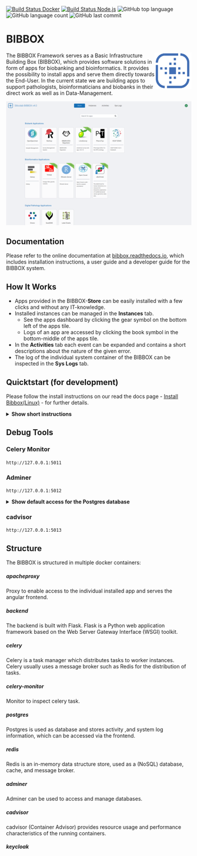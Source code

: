 [![Build Status Docker](https://github.com/bibbox/sys-bibbox/actions/workflows/docker-image.yml/badge.svg)](https://github.com/bibbox/sys-bibbox/actions)
[![Build Status Node.js](https://github.com/bibbox/sys-bibbox/actions/workflows/node.js.yml/badge.svg)](https://github.com/bibbox/sys-bibbox/actions)
<img alt="GitHub top language" src="https://img.shields.io/github/languages/top/bibbox/sys-bibbox">
<img alt="GitHub language count" src="https://img.shields.io/github/languages/count/bibbox/sys-bibbox">
<img alt="GitHub last commit" src="https://img.shields.io/github/last-commit/bibbox/sys-bibbox">
# BIBBOX 

<img src="./frontend/src/assets/silicolab_logo.png" align="right"
     alt="Size Limit logo by Anton Lovchikov" width="100" height="100">

The BIBBOX Framework serves as a Basic Infrastructure Building Box (BIBBOX),  which provides software solutions in form of apps for biobanking and bioinformatics. 
It provides the possibility to install apps and serve them directly towards the End-User. 
In the current state we are building apps to support pathologists, bioinformaticians and biobanks in their direct work as well as in Data-Management. 

<p align="center">
  <img src="./img/example.png" alt="Size Limit CLI" width="738">
</p>

## Documentation

Please refer to the online documentation at [bibbox.readthedocs.io](https://bibbox.readthedocs.io/), which includes installation instructions, a user guide and a developer guide for the BIBBOX system.


## How It Works
 - Apps provided in the BIBBOX-**Store** can be easily installed with a few clicks and without any IT-knowledge.
 - Installed instances can be managed in the **Instances** tab.
   - See the apps dashboard by clicking the gear symbol on the bottom left of the apps tile.
   - Logs of an app are accessed by clicking the book symbol in the bottom-middle of the apps tile.
 - In the **Activities** tab each event can be expanded and contains a short descriptions about the nature of the given error.
 - The log of the individual system container of the BIBBOX can be inspected in the **Sys Logs** tab.

## Quicktstart (for development)

Please follow the install instructions on our read the docs page - [Install Bibbox(Linux)](https://bibbox.readthedocs.io/en/latest/installation_v4_bibbox_linux/) - for further details. 


<details><summary><b>Show short instructions</b></summary>

 1. Install docker and docker-compose

 2. Create the `bibbox` location folder

```sh
cd /opt
sudo mkdir bibbox
cd bibbox
```

 3. Clone the repository 

```sh
sudo git clone https://github.com/bibbox/sys-bibbox.git
cd sys-bibbox
```

 4. Run the installation script

```sh
sudo docker network create bibbox-default-network
sudo bash INSTALL.sh
```

 5. Domain-Settings
   - When asked to specify domainname:
     - You have a public domain under which you BIBBOX is running
     - Add the URL you want to use locally to your /etc/hosts file (or use localhost)
     - Set up a DNS Service (e.g.:dnsmasque) to create a local domain
</details>


## Debug Tools

### Celery Monitor 
`http://127.0.0.1:5011`

### Adminer   
`http://127.0.0.1:5012`

<details><summary><b>Show default access for the Postgres database</b></summary>
 
- **server:** postgres
- **username:** postgres
- **password:** postgres
- **database:** bibbox
</details>

### cadvisor
`http://127.0.0.1:5013`


## Structure

 The BIBBOX is structured in multiple docker containers:
##### apacheproxy
Proxy to enable access to the individual  installed app and serves the angular frontend.
##### backend
The backend  is  built  with Flask. Flask  is  a  Python  web  application  framework  based  on  the  Web  Server Gateway  Interface  (WSGI)  toolkit.
##### celery
Celery is a task manager which distributes tasks to worker instances. Celery usually uses a message broker such as Redis for the distribution of tasks.
##### celery-monitor
Monitor to inspect celery task.
##### postgres
Postgres is used as database and stores  activity  ,and  system  log  information,  which  can  be accessed  via  the  frontend.
##### redis
Redis is an in-memory data structure store, used as a (NoSQL) database, cache, and message broker.
##### adminer
Adminer can be used to access and manage databases.
##### cadvisor
cadvisor (Container Advisor) provides resource usage and performance characteristics of the running containers. 
##### keycloak